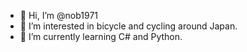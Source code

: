 - 👋 Hi, I’m @nob1971
- 👀 I’m interested in bicycle and cycling around Japan.
- 🌱 I’m currently learning C# and Python.


<!---
nob1971/nob1971 is a ✨ special ✨ repository because its `README.md` (this file) appears on your GitHub profile.
You can click the Preview link to take a look at your changes.
--->
